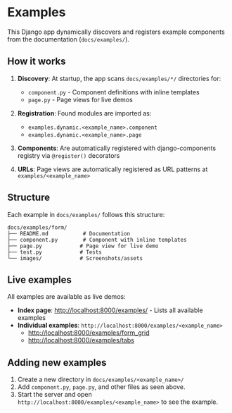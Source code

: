 # Examples

This Django app dynamically discovers and registers example components from the documentation (`docs/examples/`).

## How it works

1. **Discovery**: At startup, the app scans `docs/examples/*/` directories for:

   - `component.py` - Component definitions with inline templates
   - `page.py` - Page views for live demos

2. **Registration**: Found modules are imported as:

   - `examples.dynamic.<example_name>.component`
   - `examples.dynamic.<example_name>.page`

3. **Components**: Are automatically registered with django-components registry via `@register()` decorators

4. **URLs**: Page views are automatically registered as URL patterns at `examples/<example_name>`

## Structure

Each example in `docs/examples/` follows this structure:

```
docs/examples/form/
├── README.md           # Documentation
├── component.py        # Component with inline templates
├── page.py            # Page view for live demo
├── test.py            # Tests
└── images/            # Screenshots/assets
```

## Live examples

All examples are available as live demos:

- **Index page**: [http://localhost:8000/examples/](http://localhost:8000/examples/) - Lists all available examples
- **Individual examples**: `http://localhost:8000/examples/<example_name>`
  - [http://localhost:8000/examples/form_grid](http://localhost:8000/examples/form_grid)
  - [http://localhost:8000/examples/tabs](http://localhost:8000/examples/tabs)

## Adding new examples

1. Create a new directory in `docs/examples/<example_name>/`
2. Add `component.py`, `page.py`, and other files as seen above.
3. Start the server and open `http://localhost:8000/examples/<example_name>` to see the example.
